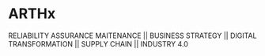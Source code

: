 # ARTHx
RELIABILITY ASSURANCE MAITENANCE ||  BUSINESS STRATEGY || DIGITAL TRANSFORMATION || SUPPLY CHAIN || INDUSTRY 4.0 
